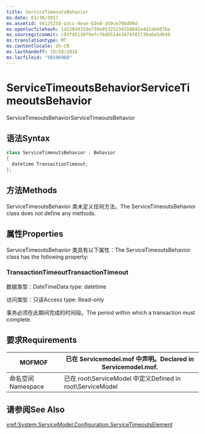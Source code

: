 ```yaml
---
title: ServiceTimeoutsBehavior
ms.date: 03/30/2017
ms.assetid: 4412525d-a3cc-4eae-b3e8-a50ce766d09d
ms.openlocfilehash: 1a5284915de739e95325234318842a4d1ab607be
ms.sourcegitcommit: c93fd5139f9efcf6db514e3474301738a6d1d649
ms.translationtype: MT
ms.contentlocale: zh-CN
ms.lasthandoff: 10/28/2018
ms.locfileid: "50196960"
---
```

# <a name="servicetimeoutsbehavior"></a><span data-ttu-id="6a2ae-102">ServiceTimeoutsBehavior</span><span class="sxs-lookup"><span data-stu-id="6a2ae-102">ServiceTimeoutsBehavior</span></span>
<span data-ttu-id="6a2ae-103">ServiceTimeoutsBehavior</span><span class="sxs-lookup"><span data-stu-id="6a2ae-103">ServiceTimeoutsBehavior</span></span>  
  
## <a name="syntax"></a><span data-ttu-id="6a2ae-104">语法</span><span class="sxs-lookup"><span data-stu-id="6a2ae-104">Syntax</span></span>  
  
```csharp
class ServiceTimeoutsBehavior : Behavior  
{  
  datetime TransactionTimeout;  
};  
```  
  
## <a name="methods"></a><span data-ttu-id="6a2ae-105">方法</span><span class="sxs-lookup"><span data-stu-id="6a2ae-105">Methods</span></span>  
 <span data-ttu-id="6a2ae-106">ServiceTimeoutsBehavior 类未定义任何方法。</span><span class="sxs-lookup"><span data-stu-id="6a2ae-106">The ServiceTimeoutsBehavior class does not define any methods.</span></span>  
  
## <a name="properties"></a><span data-ttu-id="6a2ae-107">属性</span><span class="sxs-lookup"><span data-stu-id="6a2ae-107">Properties</span></span>  
 <span data-ttu-id="6a2ae-108">ServiceTimeoutsBehavior 类具有以下属性：</span><span class="sxs-lookup"><span data-stu-id="6a2ae-108">The ServiceTimeoutsBehavior class has the following property:</span></span>  
  
### <a name="transactiontimeout"></a><span data-ttu-id="6a2ae-109">TransactionTimeout</span><span class="sxs-lookup"><span data-stu-id="6a2ae-109">TransactionTimeout</span></span>  
 <span data-ttu-id="6a2ae-110">数据类型：DateTime</span><span class="sxs-lookup"><span data-stu-id="6a2ae-110">Data type: datetime</span></span>  
  
 <span data-ttu-id="6a2ae-111">访问类型：只读</span><span class="sxs-lookup"><span data-stu-id="6a2ae-111">Access type: Read-only</span></span>  
  
 <span data-ttu-id="6a2ae-112">事务必须在此期间完成的时间段。</span><span class="sxs-lookup"><span data-stu-id="6a2ae-112">The period within which a transaction must complete.</span></span>  
  
## <a name="requirements"></a><span data-ttu-id="6a2ae-113">要求</span><span class="sxs-lookup"><span data-stu-id="6a2ae-113">Requirements</span></span>  
  
|<span data-ttu-id="6a2ae-114">MOF</span><span class="sxs-lookup"><span data-stu-id="6a2ae-114">MOF</span></span>|<span data-ttu-id="6a2ae-115">已在 Servicemodel.mof 中声明。</span><span class="sxs-lookup"><span data-stu-id="6a2ae-115">Declared in Servicemodel.mof.</span></span>|  
|---------|-----------------------------------|  
|<span data-ttu-id="6a2ae-116">命名空间</span><span class="sxs-lookup"><span data-stu-id="6a2ae-116">Namespace</span></span>|<span data-ttu-id="6a2ae-117">已在 root\ServiceModel 中定义</span><span class="sxs-lookup"><span data-stu-id="6a2ae-117">Defined in root\ServiceModel</span></span>|  
  
## <a name="see-also"></a><span data-ttu-id="6a2ae-118">请参阅</span><span class="sxs-lookup"><span data-stu-id="6a2ae-118">See Also</span></span>  
 <xref:System.ServiceModel.Configuration.ServiceTimeoutsElement>
